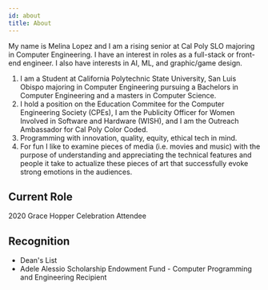 ```yaml
---
id: about
title: About
---
```


My name is Melina Lopez and I am a rising senior at Cal Poly SLO majoring in Computer Engineering. I have an interest in roles as a full-stack or front-end engineer. I also have interests in AI, ML, and graphic/game design.

1. I am a Student at California Polytechnic State University, San Luis Obispo majoring in Computer Engineering pursuing a Bachelors in Computer Engineering and a masters in Computer Science.
1. I hold a position on the Education Commitee for the Computer Engineering Society (CPEs), I am the Publicity Officer for Women Involved in Software and Hardware (WISH), and I am the Outreach Ambassador for Cal Poly Color Coded.
1. Programming with innovation, quality, equity, ethical tech in mind.
1. For fun I like to examine pieces of media (i.e. movies and music) with the purpose of understanding and appreciating the technical features and people it take to actualize these pieces of art that successfully evoke strong emotions in the audiences.

## Current Role

2020 Grace Hopper Celebration Attendee

## Recognition

- Dean's List
- Adele Alessio Scholarship Endowment Fund - Computer Programming and Engineering Recipient
